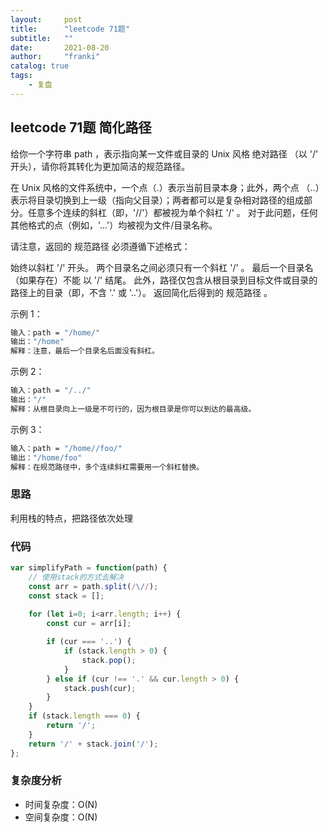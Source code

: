 ```yaml
---
layout:     post
title:      "leetcode 71题"
subtitle:   ""
date:       2021-08-20
author:     "franki"
catalog: true
tags:
    - 复盘
---
```


## leetcode 71题  简化路径

给你一个字符串 path ，表示指向某一文件或目录的 Unix 风格 绝对路径 （以 '/' 开头），请你将其转化为更加简洁的规范路径。

在 Unix 风格的文件系统中，一个点（.）表示当前目录本身；此外，两个点 （..） 表示将目录切换到上一级（指向父目录）；两者都可以是复杂相对路径的组成部分。任意多个连续的斜杠（即，'//'）都被视为单个斜杠 '/' 。 对于此问题，任何其他格式的点（例如，'...'）均被视为文件/目录名称。

请注意，返回的 规范路径 必须遵循下述格式：

始终以斜杠 '/' 开头。
两个目录名之间必须只有一个斜杠 '/' 。
最后一个目录名（如果存在）不能 以 '/' 结尾。
此外，路径仅包含从根目录到目标文件或目录的路径上的目录（即，不含 '.' 或 '..'）。
返回简化后得到的 规范路径 。

示例 1：

```bash
输入：path = "/home/"
输出："/home"
解释：注意，最后一个目录名后面没有斜杠。 
```

示例 2：

```bash
输入：path = "/../"
输出："/"
解释：从根目录向上一级是不可行的，因为根目录是你可以到达的最高级。
```

示例 3：

```bash
输入：path = "/home//foo/"
输出："/home/foo"
解释：在规范路径中，多个连续斜杠需要用一个斜杠替换。
```

### 思路

利用栈的特点，把路径依次处理

### 代码

```js
var simplifyPath = function(path) {
    // 使用stack的方式去解决
    const arr = path.split(/\//);
    const stack = [];
    
    for (let i=0; i<arr.length; i++) {
        const cur = arr[i];

        if (cur === '..') {
            if (stack.length > 0) {
                stack.pop();
            }
        } else if (cur !== '.' && cur.length > 0) {
            stack.push(cur);
        }
    }
    if (stack.length === 0) {
        return '/';
    }
    return '/' + stack.join('/');
};
```

### 复杂度分析

- 时间复杂度：O(N)
- 空间复杂度：O(N)
